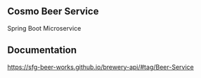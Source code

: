 ## Cosmo Beer Service 
Spring Boot Microservice
## Documentation 
https://sfg-beer-works.github.io/brewery-api/#tag/Beer-Service
